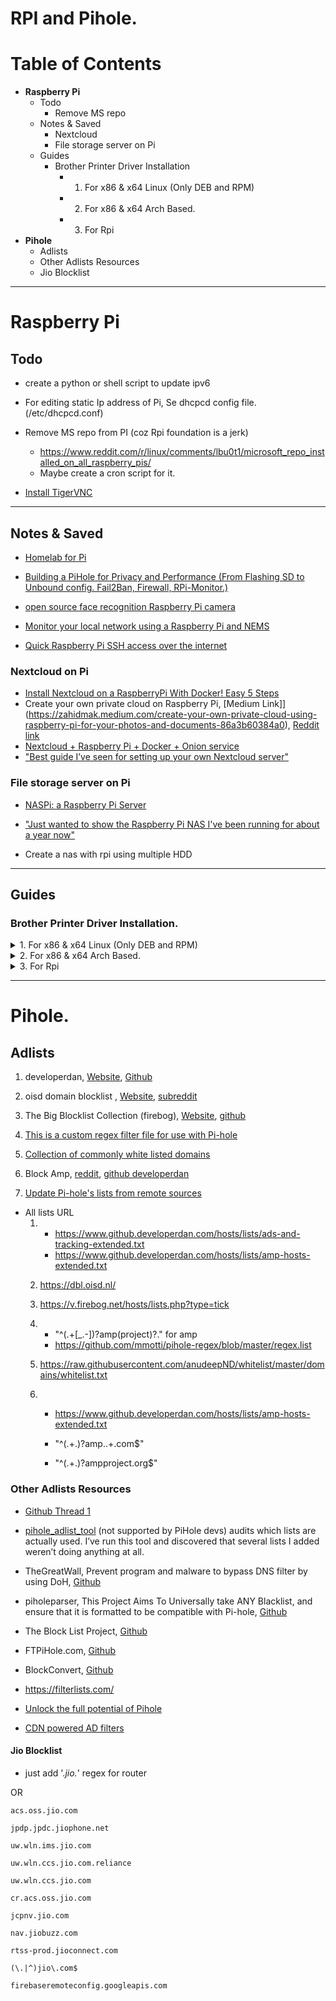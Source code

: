 # RPI and Pihole.

# **Table of Contents**
- **Raspberry Pi**
	- Todo
    	- Remove MS repo
    - Notes & Saved
		- Nextcloud
		- File storage server on Pi
    - Guides
	    - Brother Printer Driver Installation
		    - 1. For x86 & x64 Linux (Only DEB and RPM)
		    - 2. For x86 & x64 Arch Based.
		    - 3. For Rpi
- **Pihole**
	- Adlists
	- Other Adlists Resources
	- Jio Blocklist


---


# Raspberry Pi

##  Todo


- create a python or shell script to update ipv6

- For editing static Ip address of Pi, Se dhcpcd config file. (/etc/dhcpcd.conf)

- Remove MS repo from PI (coz Rpi foundation is a jerk)
	- https://www.reddit.com/r/linux/comments/lbu0t1/microsoft_repo_installed_on_all_raspberry_pis/
	- Maybe create a cron script for it.

- [Install TigerVNC](https://atetux.com/how-to-install-tigervnc-server-on-ubuntu-20-04)



--- 



## Notes & Saved


- [Homelab for Pi](https://www.youtube.com/watch?v=t3pwiFKGHMg)

- [Building a PiHole for Privacy and Performance (From Flashing SD to Unbound config. Fail2Ban, Firewall, RPi-Monitor.)](https://thesmashy.medium.com/building-a-pihole-for-privacy-and-performance-f762dbcb66e5)

- [open source face recognition Raspberry Pi camera](https://github.com/SharpAI/DeepCamera)

- [Monitor your local network using a Raspberry Pi and NEMS](https://howchoo.com/pi/raspberry-pi-network-monitor-setup)

- [Quick Raspberry Pi SSH access over the internet
](https://www.reddit.com/r/raspberry_pi/comments/kwh481/quick_raspberry_pi_ssh_access_over_the_internet/)


### Nextcloud on Pi


- [Install Nextcloud on a RaspberryPi With Docker! Easy 5 Steps](https://www.youtube.com/watch?v=RkJuAGCKsUQ)
- Create your own private cloud on Raspberry Pi, [Medium Link]](https://zahidmak.medium.com/create-your-own-private-cloud-using-raspberry-pi-for-your-photos-and-documents-86a3b60384a0), [Reddit link](https://www.reddit.com/r/raspberry_pi/comments/k6n25f/wrote_this_step_by_step_guide_to_create_your_own/)
- [Nextcloud + Raspberry Pi + Docker + Onion service](https://itnext.io/nextcloud-docker-raspberry-pi-onion-service-84d4af13f7e6)
- ["Best guide I’ve seen for setting up your own Nextcloud server"](https://kevq.uk/how-to-setup-a-nextcloud-server-in-ubuntu)



### File storage server on Pi


- [NASPi: a Raspberry Pi Server](https://www.reddit.com/r/raspberry_pi/comments/i9o0qw/naspi_a_raspberry_pi_server/)
- ["Just wanted to show the Raspberry Pi NAS I've been running for about a year now"](https://www.reddit.com/r/raspberry_pi/comments/htjrir/just_wanted_to_show_the_raspberry_pi_nas_ive_been/)

- Create a nas with rpi using multiple HDD



---



## Guides


### Brother Printer Driver Installation.

<details><summary>1. For x86 & x64 Linux (Only DEB and RPM)</summary>
<p>

- Download drivers from [here](https://support.brother.com/g/b/downloadtop.aspx?c=in&lang=en&prod=hll2361dn_as) or [DDL (not recommended)](https://support.brother.com/g/b/downloadhowto.aspx?c=in&lang=en&prod=hll2361dn_as&os=128&dlid=dlf006893_000&flang=4&type3=625)

- Download either "Driver Install Tool" or ("LPR printer driver" and "CUPSwrapper printer driver") and follow the install instructions given on the page.


</p>
</details>


<details><summary>2. For x86 & x64 Arch Based.</summary>
<p>

- [See this forum](https://forum.manjaro.org/t/brother-l2550-dw-printer-driver-in-deb-or-rpm-but-what-for-arch/29481/3) and as always [THE GREAT ARCH WIKI](https://wiki.archlinux.org/index.php/CUPS/Printer-specific_problems)
	- Install AUR package for [Hl-L2360D](https://aur.archlinux.org/packages/brother-hll2360d/) & [Brlaser](https://aur.archlinux.org/packages/brlaser/)

		1. ```sudo pamac install brother-hll2360d```

		2. ```sudo pamac install brlaser```

		- After building and installing the AUR packages. You should also installed below from pacman,

	    3. ```sudo pacman -S manjaro-printer```

	    4. ```sudo pacman -S system-config-printer```

		```$ system-config-printer``` opens a dialog. Select network printer, and my printer appears. Using the ‘settings’ dialog enter into the Device URI field [socket://10.0.0.49] or whatever the IP address is of the printer. Good idea to make that static through the router. (steps written by some user on Manjaro forum)

</p>
</details>

<details><summary>3. For Rpi</summary>
<p>

- [[TUTORIAL] Install Brother old drivers in Raspberry PI with QUEMU (pretty easy)](https://www.reddit.com/r/raspberry_pi/comments/lxheg5/tutorial_install_brother_old_drivers_in_raspberry/), (Old link)[https://www.reddit.com/r/linux/comments/lfaox9/tutorial_install_brother_old_drivers_in_raspberry/]
	```
	Hi, just managed to print from my Android device in my old DCP-197C and I want to share it with you

	I don't know if I miss something, because I tried it so many times, but I want to write somewhere what I did today, when it finally worked:

	INSTALL ALL THE NECESARY STUFF

	apt-get install qemu binfmt-support qemu-user-static cups a2ps

	ADD ARCHITECTURE

	dpkg --add-architecture i386

	DOWNLOAD LIBC6 FOR i386 (I found it here)

	wget old.kali.org/kali-security/pool/main/e/eglibc/libc6_2.13-38+deb7u8_i386.deb

	IF YOU TRY TO INSTALL THIS, YOU WILL MESS AROUND WITH APT, SO WE WILL EXTRACT THE DEB AND COPY THESE FILES MANUALLY

	    dpkg -x libc6_2.13-38+deb7u8_i386.deb data

	    sudo cp -r data/lib/* /lib

	    sudo cp -r data/usr/* /usr

	    sudo cp -r data/etc/* /etc

	RUN THIS AND ADD IT TO BASHRC TO RUN IN EVERY REBOOT

	EXTRA_OPTS="-L /lib/i386-linux-gnu"

	DOWNLOAD AND INSTALL YOUR DRIVERS - FOR ME:

	    wget https://download.brother.com/welcome/dlf005405/dcp197ccupswrapper-1.1.3-1.i386.deb

	    wget https://download.brother.com/welcome/dlf005403/dcp197clpr-1.1.3-1.i386.deb

	    sudo dpkg -i dcp197ccupswrapper-1.1.3-1.i386.deb

	    sudo dpkg -i dcp197clpr-1.1.3-1.i386.deb
	```

- [Other Guide for Setup a Print Server](https://medium.com/@anirudhgupta281998/setup-a-print-server-using-raspberry-pi-cups-part-2-2d6d48ccdc32) or [Another Guide](https://www.tomshardware.com/how-to/raspberry-pi-print-server) or [Rpi official Guide](https://www.raspberrypi.org/blog/printing-at-home-from-your-raspberry-pi/) or just Search it on internet.

	- Introduction to CUPS
	CUPS (Common Unix Printing System) is a printing system for UNIX like operating systems based computers. It gives computers on which it is running the ability to act as a print server. A computer running CUPS is able to accept jobs from multiple devices, process them and pass it on to the appropriate printer to print. For this tutorial, we will setup CUPS on a Raspberry Pi 3 Model B+. You can use any other Raspberry Pi model.


- (Does not work for HL-L2360D)
	- [Guide for drivers](https://medium.com/@alexanderbelov/how-to-use-your-brother-printer-with-cups-on-raspberry-pi-5b712cc2b4e6)
		- [Another source for above guide](https://web.archive.org/web/20200725181408/https://forum.manjaro.org/t/how-to-set-up-a-remote-printer-which-is-attached-to-a-raspberry-pi-or-any-other-arm-computer/57056)

</p>
</details>

---

# Pihole.


## Adlists


1.	developerdan, [Website](https://www.github.developerdan.com/hosts/), [Github](https://github.com/lightswitch05/hosts)
2.	oisd domain blocklist , [Website](https://oisd.nl/), [subreddit](https://www.reddit.com/r/oisd_blocklist/)
3.	The Big Blocklist Collection (firebog), [Website](https://firebog.net/), [github](https://github.com/WaLLy3K/wally3k.github.io)

4.	[This is a custom regex filter file for use with Pi-hole](https://github.com/mmotti/pihole-regex)
5.	[Collection of commonly white listed domains](https://github.com/anudeepND/whitelist)

6.	Block Amp, [reddit](https://www.reddit.com/r/pihole/comments/b3fj60/regex_megathread/ej234j1/), [github developerdan](https://www.github.developerdan.com/hosts/lists/amp-hosts-extended.txt)

7.	[Update Pi-hole's lists from remote sources](https://github.com/jacklul/pihole-updatelists)


- All lists URL
	1.	-  https://www.github.developerdan.com/hosts/lists/ads-and-tracking-extended.txt
		- https://www.github.developerdan.com/hosts/lists/amp-hosts-extended.txt

	2. https://dbl.oisd.nl/

	3. https://v.firebog.net/hosts/lists.php?type=tick

	4.	- "^(.+[_.-])?amp(project)?\."  for amp
		- https://github.com/mmotti/pihole-regex/blob/master/regex.list

	5. 	https://raw.githubusercontent.com/anudeepND/whitelist/master/domains/whitelist.txt

	6. 	- https://www.github.developerdan.com/hosts/lists/amp-hosts-extended.txt
		- "^(.+\.)?amp\..+\.com$"

    	- "^(.+\.)?ampproject\.org$"



### Other Adlists Resources

- [Github Thread 1](https://www.reddit.com/r/pihole/comments/dz6fi9/best_block_list/)


- [pihole_adlist_tool](https://github.com/yubiuser/pihole_adlist_tool) (not supported by PiHole devs) audits which lists are actually used. I’ve run this tool and discovered that several lists I added weren’t doing anything at all.
- TheGreatWall, Prevent program and malware to bypass DNS filter by using DoH, [Github](https://github.com/Sekhan/TheGreatWall)
- piholeparser, This Project Aims To Universally take ANY Blacklist, and ensure that it is formatted to be compatible with Pi-hole, [Github](https://github.com/deathbybandaid/piholeparser)


- The Block List Project, [Github](https://github.com/blocklistproject/Lists)
- FTPiHole.com, [Github](https://github.com/ftpmorph/ftpihole)
- BlockConvert, [Github](https://github.com/mkb2091/blockconvert)
- https://filterlists.com/


- [Unlock the full potential of Pihole](https://obutterbach.medium.com/unlock-the-full-potential-of-pihole-e795342e0e36)
- [CDN powered AD filters](https://github.com/bmyjacks/adlists)

#### Jio Blocklist


- just add '.*jio.*' regex for router

OR

```
acs.oss.jio.com

jpdp.jpdc.jiophone.net

uw.wln.ims.jio.com

uw.wln.ccs.jio.com.reliance

uw.wln.ccs.jio.com

cr.acs.oss.jio.com

jcpnv.jio.com

nav.jiobuzz.com

rtss-prod.jioconnect.com

(\.|^)jio\.com$

firebaseremoteconfig.googleapis.com

```
